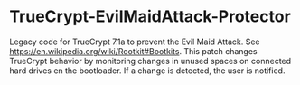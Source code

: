 # TrueCrypt-EvilMaidAttack-Protector

Legacy code for TrueCrypt 7.1a to prevent the Evil Maid Attack. See https://en.wikipedia.org/wiki/Rootkit#Bootkits.
This patch changes TrueCrypt behavior by monitoring changes in unused spaces on connected hard drives en the bootloader. If a change is detected, the user is notified.
